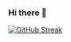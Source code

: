 ### Hi there 👋
<a href="https://git.io/streak-stats"><img src="https://github-readme-streak-stats.herokuapp.com?user=VishaniRaveendran&theme=tokyonight-duo" alt="GitHub Streak" /></a>
<!--
**VishaniRaveendran/VishaniRaveendran** is a ✨ _special_ ✨ repository because its `README.md` (this file) appears on your GitHub profile.

Here are some ideas to get you started:

- 🔭 I’m currently working on ...
- 🌱 I’m currently learning ...
- 👯 I’m looking to collaborate on ...
- 🤔 I’m looking for help with ...
- 💬 Ask me about ...
- 📫 How to reach me: ...
- 😄 Pronouns: ...
- ⚡ Fun fact: ...
-->
